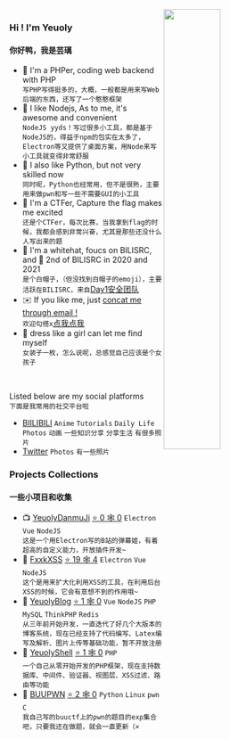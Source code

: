 <a href="https://github.com/Yeuoly?tab=repositories">
  <img align="right" src="https://github-readme-stats.vercel.app/api?username=Yeuoly&show_icons=true&title_color=000&icon_color=0099ff&text_color=000&bg_color=ffffff&hide_border=true" width="45%" />
</a>

### Hi ! I'm Yeuoly
#### 你好鸭，我是芸璃

- 🐘 I'm a PHPer, coding web backend with PHP
<br>`写PHP写得挺多的，大概，一般都是用来写Web后端的东西，还写了一个憨憨框架`
- 🏩 I like Nodejs, As to me, it's awesome and convenient
<br>`NodeJS yyds！写过很多小工具，都是基于NodeJS的，得益于npm的包实在太多了，Electron等又提供了桌面方案，用Node来写小工具就变得非常舒服`
- 🐍 I also like Python, but not very skilled now
<br>`同时呢，Python也经常用，但不是很熟，主要用来做pwn和写一些不需要GUI的小工具`
- 🚩 I'm a CTFer, Capture the flag makes me excited
<br>`还是个CTFer，每次比赛，当我拿到flag的时候，我都会感到非常兴奋，尤其是那些还没什么人写出来的题`
- 🎩 I'm a whitehat, foucs on BILISRC, and 🥈 2nd of BILISRC in 2020 and 2021
<br>`是个白帽子，（但没找到白帽子的emoji），主要活跃在BILISRC，来自`[Day1安全团队](http://team.day1.today/)
- ✉️ If you like me, just [concat me through email !](mailto:admin@srmxy.cn)
<br>`欢迎勾搭x`[点我点我](mailto:admin@srmxy.cn)
- 👗 dress like a girl can let me find myself
<br>`女装子一枚，怎么说呢，总感觉自己应该是个女孩子`
<br>

Listed below are my social platforms
<br>`下面是我常用的社交平台啦`

- [BIILIBILI](https://space.bilibili.com/40691233) `Anime` `Tutorials` `Daily Life` `Photos` `动画` `一些知识分享` `分享生活` `有很多照片`
- [Twitter](https://twitter.com/Yeuoly1) `Photos` `有一些照片`

### Projects Collections
#### 一些小项目和收集

- 📺 [YeuolyDanmuJi](https://github.com/Yeuoly/YeuolyDanmuJi) [⭐ 0 🕸️ 0](https://github.com/Yeuoly/YeuolyDanmuJi/stargazers) `Electron` `Vue` `NodeJS`
<br> `这是一个用Electron写的B站的弹幕姬，有着超高的自定义能力，开放插件开发~`
- 🦺 [FxxkXSS](https://github.com/Yeuoly/FxxkXSS) [⭐ 19 🕸️ 4](https://github.com/Yeuoly/FxxkXSS/stargazers) `Electron` `Vue` `NodeJS`
<br> `这个是用来扩大化利用XSS的工具，在利用后台XSS的时候，它会有意想不到的作用哦~`
- 🍒 [YeuolyBlog](https://ylday.srmxy.cn) [⭐ 1 🕸️ 0](https://github.com/Yeuoly/YeuolyBlog_FrontEnd_Vuetify/stargazers) `Vue` `NodeJS` `PHP` `MySQL` `ThinkPHP` `Redis`
<br> `从三年前开始开发，一直迭代了好几个大版本的博客系统，现在已经支持了代码编写、Latex编写及解析、图片上传等基础功能，暂不开放注册`
- 🍻 [YeuolyShell](https://github.com/Yeuoly/YeuolyShell) [⭐ 1 🕸️ 0](https://github.com/Yeuoly/YeuolyShell/stargazers) `PHP`
<br> `一个自己从零开始开发的PHP框架，现在支持数据库、中间件、验证器、视图层、XSS过滤、路由等功能`
- 🍡 [BUUPWN](https://github.com/Yeuoly/buuctf_pwn) [⭐ 2 🕸️ 0](https://github.com/Yeuoly/buuctf_pwn/stargazers) `Python` `Linux` `pwn` `C`
<br> `我自己写的buuctf上的pwn的题目的exp集合吧，只要我还在做题，就会一直更新（×`
